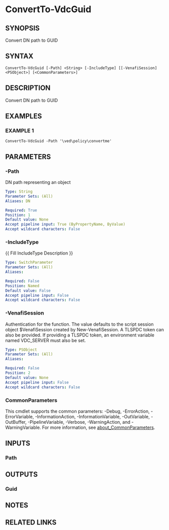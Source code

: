 # ConvertTo-VdcGuid

## SYNOPSIS
Convert DN path to GUID

## SYNTAX

```
ConvertTo-VdcGuid [-Path] <String> [-IncludeType] [[-VenafiSession] <PSObject>] [<CommonParameters>]
```

## DESCRIPTION
Convert DN path to GUID

## EXAMPLES

### EXAMPLE 1
```
ConvertTo-VdcGuid -Path '\ved\policy\convertme'
```

## PARAMETERS

### -Path
DN path representing an object

```yaml
Type: String
Parameter Sets: (All)
Aliases: DN

Required: True
Position: 1
Default value: None
Accept pipeline input: True (ByPropertyName, ByValue)
Accept wildcard characters: False
```

### -IncludeType
{{ Fill IncludeType Description }}

```yaml
Type: SwitchParameter
Parameter Sets: (All)
Aliases:

Required: False
Position: Named
Default value: False
Accept pipeline input: False
Accept wildcard characters: False
```

### -VenafiSession
Authentication for the function.
The value defaults to the script session object $VenafiSession created by New-VenafiSession.
A TLSPDC token can also be provided.
If providing a TLSPDC token, an environment variable named VDC_SERVER must also be set.

```yaml
Type: PSObject
Parameter Sets: (All)
Aliases:

Required: False
Position: 2
Default value: None
Accept pipeline input: False
Accept wildcard characters: False
```

### CommonParameters
This cmdlet supports the common parameters: -Debug, -ErrorAction, -ErrorVariable, -InformationAction, -InformationVariable, -OutVariable, -OutBuffer, -PipelineVariable, -Verbose, -WarningAction, and -WarningVariable. For more information, see [about_CommonParameters](http://go.microsoft.com/fwlink/?LinkID=113216).

## INPUTS

### Path
## OUTPUTS

### Guid
## NOTES

## RELATED LINKS
